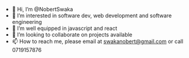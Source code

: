 - 👋 Hi, I’m @NobertSwaka
- 👀 I’m interested in software dev, web development and software engineering
- 🌱 I’m well equipped in javascript and react
- 💞️ I’m looking to collaborate on projects available
- 📫 How to reach me, please email at swakanobert@gmail.com or call 0719157876

<!---
NobertSwaka/NobertSwaka is a ✨ special ✨ repository because its `README.md` (this file) appears on your GitHub profile.
You can click the Preview link to take a look at your changes.
--->
